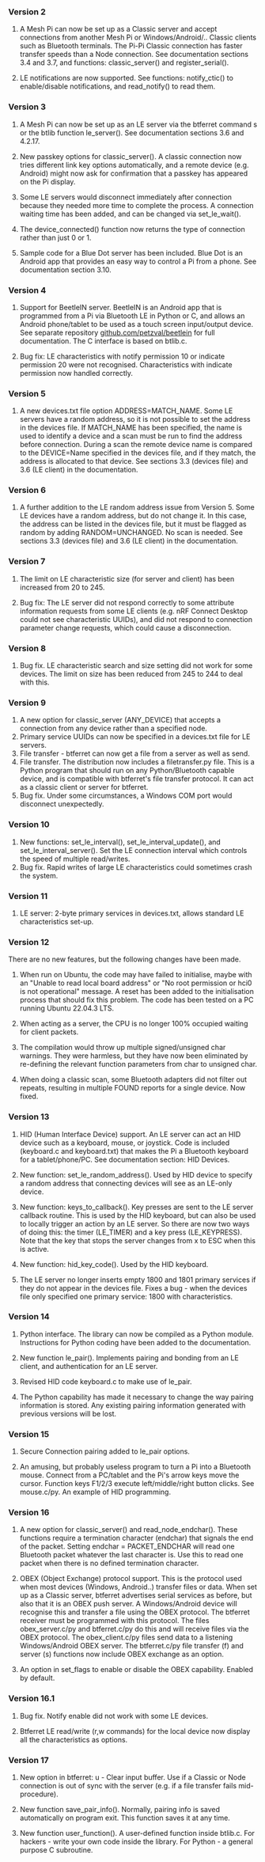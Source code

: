 ### Version 2

1. A Mesh Pi can now be set up as a Classic server and accept connections from another
Mesh Pi or Windows/Android/.. Classic clients such as Bluetooth terminals. The Pi-Pi Classic connection has faster
transfer speeds than a Node connection. See documentation sections 3.4 and 3.7, and
functions: classic\_server() and register\_serial().

2. LE notifications are now supported. See functions: notify\_ctic() to enable/disable notifications,
and read\_notify() to read them. 

### Version 3

1. A Mesh Pi can now be set up as an LE server via the btferret command s or the btlib function le_server().
See documentation sections 3.6 and 4.2.17.

2. New passkey options for classic_server(). A classic connection now tries different
link key options automatically, and a remote device (e.g. Android) might now ask for confirmation that a passkey
has appeared on the Pi display. 

3. Some LE servers would disconnect immediately after connection because they needed more time
to complete the process. A connection waiting time has been added, and can be changed via set\_le\_wait().

4. The device_connected() function now returns the type of connection rather than just 0 or 1.

5. Sample code for a Blue Dot server has been included. Blue Dot is an
Android app that provides an easy way to control a Pi from a phone. See documentation section 3.10.

### Version 4

1. Support for BeetleIN server. BeetleIN is an Android app that is programmed from a Pi via Bluetooth LE in
Python or C,
and allows an Android phone/tablet to be used as a touch screen input/output device. See separate repository
[github.com/petzval/beetlein](https://github.com/petzval/beetlein) for full documentation. The C interface is based on btlib.c.

2. Bug fix: LE characteristics with notify permission 10 or indicate permission 20 were not recognised.
Characteristics with indicate permission now handled correctly.
 
### Version 5

1. A new devices.txt file option ADDRESS=MATCH\_NAME. Some LE servers have a random address, so it is
not possible to set the address in the devices file. If MATCH\_NAME has been specified, the name is used
to identify a device and a scan must be run
to find the address before connection. During a scan the remote device name is compared to the DEVICE=Name specified in the
devices file, and if they match, the address is allocated to that device. See sections 3.3 (devices file) and 3.6 (LE client) in the documentation.

### Version 6

1. A further addition to the LE random address issue from Version 5. Some LE devices have a random address,
but do not change it. In this case, the address can be listed in the devices file, but it must be flagged as
random by adding RANDOM=UNCHANGED. No scan is needed. See sections 3.3 (devices file) and
3.6 (LE client) in the documentation.

### Version 7

1. The limit on LE characteristic size (for server and client) has been increased from 20 to 245.

2. Bug fix: The LE server did not respond correctly to some attribute information requests from some LE clients
(e.g. nRF Connect Desktop could not see characteristic UUIDs), and did not respond to connection parameter change requests,
which could cause a disconnection.

### Version 8

1. Bug fix. LE characteristic search and size setting did not work for some devices. The limit on size has been reduced
from 245 to 244 to deal with this. 

### Version 9

1. A new option for classic\_server (ANY\_DEVICE) that accepts a connection from any device rather than a specified node.
2. Primary service UUIDs can now be specified in a devices.txt file for LE servers.
3. File transfer - btferret can now get a file from a server as well as send.
4. File transfer. The distribution now includes a filetransfer.py file. This is a Python program
that should run on any Python/Bluetooth capable device, and is compatible with btferret's file 
transfer protocol. It can act as a classic client or server for btferret.
5. Bug fix. Under some circumstances, a Windows COM port would disconnect unexpectedly.

### Version 10
1. New functions: set\_le\_interval(), set\_le\_interval\_update(), and set\_le\_interval\_server().
Set the LE connection interval which controls the speed of multiple read/writes.
2. Bug fix. Rapid writes of large LE characteristics could sometimes crash the system.

### Version 11
1. LE server: 2-byte primary services in devices.txt, allows standard LE characteristics set-up.

### Version 12

There are no new features, but the following changes have been made. 

1. When run on Ubuntu, the code may have failed to initialise, maybe with an "Unable to read local board address"
or "No root permission or hci0 is not operational" message. A reset has been added to the initialisation
process that should fix this problem. The code has been tested on a PC running Ubuntu 22.04.3 LTS.

2. When acting as a server, the CPU is no longer 100% occupied waiting for client packets.

3. The compilation would throw up multiple signed/unsigned char warnings. They were harmless, but they have
now been eliminated by re-defining the relevant function parameters from char to unsigned char.

4. When doing a classic scan, some Bluetooth adapters did not filter out repeats, resulting in multiple FOUND
reports for a single device. Now fixed.

### Version 13

1. HID (Human Interface Device) support. An LE server can act an HID device such as a keyboard, mouse,
or joystick. Code is included (keyboard.c and keyboard.txt) that makes the Pi a 
Bluetooth keyboard for a tablet/phone/PC. See documentation section: HID Devices.

2. New function: set\_le\_random\_address(). Used by HID device to specify a random address that connecting
devices will see as an LE-only device.

3. New function: keys\_to\_callback(). Key presses are sent to the LE server callback routine.
This is used by the HID keyboard, but can also be used to locally trigger an
action by an LE server. So there are now two ways of doing this: the timer (LE\_TIMER) and a key press
(LE\_KEYPRESS). Note that the key that stops the server changes from x to ESC when this is active.

4. New function: hid\_key\_code(). Used by the HID keyboard.

5. The LE server no longer inserts empty 1800 and 1801 primary services if they do not appear
   in the devices file. Fixes a bug - when
   the devices file only specified one primary service: 1800 with characteristics.

### Version 14

1. Python interface. The library can now be compiled as a Python module. Instructions for Python
   coding have been added to the documentation.
   
2. New function le\_pair(). Implements pairing and bonding from an LE client, and authentication
   for an LE server.
   
3. Revised HID code keyboard.c to make use of le\_pair.

4. The Python capability has made it necessary to change the way pairing information is
   stored. Any existing pairing information generated with previous versions will be lost.
   
### Version 15

1. Secure Connection pairing added to le\_pair options.

2. An amusing, but probably useless program to turn a Pi into a Bluetooth mouse. Connect from a PC/tablet and
   the Pi's arrow keys move the cursor. Function keys F1/2/3 execute left/middle/right button clicks.
   See mouse.c/py. An example of HID programming.

### Version 16

1. A new option for classic\_server() and read\_node\_endchar(). These functions require a termination
   character (endchar) that signals the end of the packet. Setting endchar = PACKET\_ENDCHAR will read one
   Bluetooth packet whatever the last character is. Use this to read one packet when there is no defined
   termination character.
   
2. OBEX (Object Exchange) protocol support. This is the protocol used when most devices (Windows, Android..)
   transfer files or data. When set up as a Classic server, btferret advertises serial services as before, but
   also that it is an OBEX push server. A Windows/Android device will recognise this and transfer a file
   using the OBEX protocol. The btferret receiver must be programmed with this protocol.
   The files obex\_server.c/py and btferret.c/py do this and will receive files via the OBEX protocol.
   The obex\_client.c/py files send data to a listening Windows/Android OBEX server.
   The btferret.c/py file transfer (f) and server (s) functions now include OBEX exchange as an option.
   
3. An option in set\_flags to enable or disable the OBEX capability. Enabled by default.

### Version 16.1

1. Bug fix. Notify enable did not work with some LE devices.

2. Btferret LE read/write (r,w commands) for the local device now display all the characteristics as options.  


### Version 17

1. New option in btferret: u - Clear input buffer. Use if a Classic or Node connection is out of sync with
   the server (e.g. if a file transfer fails mid-procedure). 

2. New function save\_pair\_info(). Normally, pairing info is saved automatically on program exit. This function
   saves it at any time.
  
3. New function user\_function(). A user-defined function inside btlib.c. For hackers - write your own code
   inside the library. For Python - a general purpose C subroutine. 